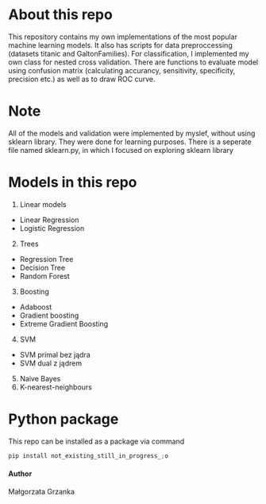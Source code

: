 # About this repo
This repository contains my own implementations of the most popular machine learning models. It also has scripts for data preproccessing (datasets titanic and GaltonFamilies). For classification, I implemented my own class for nested cross validation. There are functions to evaluate model using confusion matrix (calculating accurancy, sensitivity, specificity, precision etc.) as well as to draw ROC curve.

# Note
All of the models and validation were implemented by myslef, without using sklearn library. They were done for learning purposes. There is a seperate file named sklearn.py, in which I focused on exploring sklearn library

# Models in this repo
1) Linear models
- Linear Regression
- Logistic Regression
2) Trees
- Regression Tree
- Decision Tree
- Random Forest
3) Boosting
- Adaboost
- Gradient boosting
- Extreme Gradient Boosting
4) SVM
- SVM primal bez jądra
- SVM dual z jądrem
5) Naive Bayes
6) K-nearest-neighbours

# Python package
This repo can be installed as a package via command
```python
pip install not_existing_still_in_progress_;o
```

#### Author
Małgorzata Grzanka
